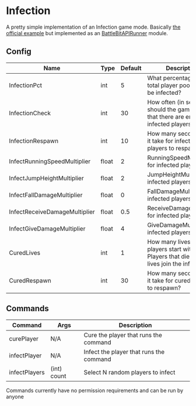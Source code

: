 # Infection

A pretty simple implementation of an Infection game mode. Basically [the official example](https://github.com/MrOkiDoki/BattleBit-Community-Server-API/wiki/Example:-Infected) but implemented as an [BattleBitAPIRunner](https://github.com/BattleBit-Community-Servers/BattleBitAPIRunner/) module.

## Config

| Name                          | Type  | Default | Description                                                                                     |
|-------------------------------|-------|---------|-------------------------------------------------------------------------------------------------|
| InfectionPct                  | int   | 5       | What percentage of the total player pool should be infected?                                    |
| InfectionCheck                | int   | 30      | How often (in seconds) should the game check that there are enough infected players?            |
| InfectionRespawn              | int   | 10      | How many seconds does it take for infected players to respawn?                                  |
| InfectRunningSpeedMultiplier  | float | 2       | RunningSpeedMultiplier for infected players                                                     |
| InfectJumpHeightMultiplier    | float | 2       | JumpHeightMultiplier for infected players                                                       |
| InfectFallDamageMultiplier    | float | 0       | FallDamageMultiplier for infected players                                                       |
| InfectReceiveDamageMultiplier | float | 0.5     | ReceiveDamageMultiplier for infected players                                                    |
| InfectGiveDamageMultiplier    | float | 4       | GiveDamageMultiplier for infected players                                                       |
| CuredLives                    | int   | 1       | How many lives to cured players start with? Players that die with zero lives join the infected. |
| CuredRespawn                  | int   | 30      | How many seconds does it take for cured players to respawn?                                     |

## Commands

| Command       | Args        | Description                             |
|---------------|-------------|-----------------------------------------|
| curePlayer    | N/A         | Cure the player that runs the command   |
| infectPlayer  | N/A         | Infect the player that runs the command |
| infectPlayers | (int) count | Select N random players to infect       |

Commands currently have no permission requirements and can be run by anyone
